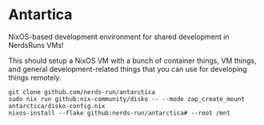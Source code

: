 # Antartica

NixOS-based development environment for shared development in NerdsRuns VMs!

This should setup a NixOS VM with a bunch of container things, VM things, and general development-related things that you can use for developing things remotely.

```
git clone github.com/nerds-run/antarctica
sudo nix run github:nix-community/disko -- --mode zap_create_mount antarctica/disko-config.nix
nixos-install --flake github:nerds-run/antarctica# --root /mnt
```
